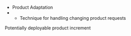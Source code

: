<!-- 3.1.1 Incremental Development 
One anchor of Agile development is incremental development.
The purpose of this LO is to understand the concept and value of incremental development, and how it differs from effort- or task-based management. -->
<!-- 4.2.1 Product adaptation
An unprepared team can suffer from reacting too vigorously to change requests.
The purpose of this LO is to introduce ways to handle the influx of change requests that come from frequent customer interaction and frequent delivery. -->

   * Product Adaptation
   * 
      * Technique for handling changing product requests

Potentially deployable product increment